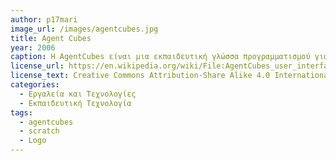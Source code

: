 ```yaml
---
author: p17mari
image_url: /images/agentcubes.jpg
title: Agent Cubes
year: 2006
caption: Η AgentCubes είναι μια εκπαιδευτική γλώσσα προγραμματισμού για παιδιά για τη δημιουργία τρισδιάστατων και 2Δ διαδικτυακών παιχνιδιών και προσομοιώσεων. Είναι οπτική γλώσσα προγραμματισμού που προσφέρει την δημιουργία οπτικών μέσων εμπνευσμένο από το AgentSheets που είχε βγέι το 1995 για τη διδασκαλία προγραμματισμού και σχετικών δεξιοτήτων τεχνολογίας πληροφοριών μέσω του σχεδιασμού παιχνιδιών.
license_url: https://en.wikipedia.org/wiki/File:AgentCubes_user_interface.png
license_text: Creative Commons Attribution-Share Alike 4.0 International
categories:
  - Εργαλεία και Τεχνολογίες
  - Εκπαιδευτική Τεχνολογία
tags:
  - agentcubes
  - scratch
  - Logo
---
```

